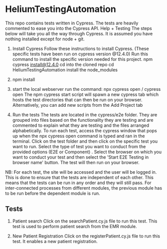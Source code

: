 # HeliumTestingAutomation
This repo contains tests written in Cypress.
The tests are heavily commented to ease you into the Cypress API.
Help + Testing
The steps below will take you all the way through Cypress. It is assumed you have nothing installed except for node + git.

1. Install Cypress
Follow these instructions to install Cypress. (These specific tests have been run on cypress version @12.4.0)
Run this command to install the specific version needed for this project.
npm cypress install@12.4.0
cd into the cloned repo
cd HeliumTestingAutomation
install the node_modules

3. npm install
4. start the local webserver
run the command: npx cypress open /
cypress open The npm cypress start script will spawn a new cypress tab which hosts the test directories that can then be run on your browser.
Alternatively, you can add new scripts from the Add Project tab

5. Run the tests
The tests are located in the cypress/e2e folder. 
They are grouped into files based on the functionality they are testing and are commented to explain what they are testing and the files arranged alphabetically.
To run each test, access the cypress window that pops up when the npx cypress open command is typed and ran in the terminal.
Click on the test folder and then click on the specific test you want to run. 
Select the type of test you want to conduct from the provided options (E2E or Component) .
Select the browser on which you want to conduct your test and then select the 'Start E2E Testing in browser name' button. 
The test will then run on your browser.

NB: For each test, the site will be accessed and the user will be logged in. 
This is done to ensure that the tests are independent of each other. 
This means that the tests can be run in any order and they will still pass.
For inter-connected processes from different modules, the previous module has to be run before the dependent module is run.
## Tests
1. Patient search
Click on the searchPatient.cy.js file to run this test.
This test is used to perform patient search from the EMR module.

3. New Patient Registration
Click on the registerPatient.cy.js file to run this test. It enables a new patient registration.

